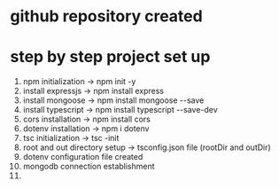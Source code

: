 # github repository created
# step by step project set up 
1. npm initialization -> npm init -y
2. install expressjs -> npm install express
3. install mongoose -> npm install mongoose --save
4. install typescript -> npm install typescript --save-dev
5. cors installation -> npm install cors
6. dotenv installation -> npm i dotenv
7. tsc initialization -> tsc -init
8. root and out directory setup -> tsconfig.json file (rootDir and outDir)
9. dotenv configuration file created
10. mongodb connection establishment 
11. 

